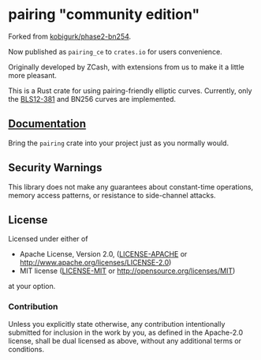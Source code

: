 # pairing "community edition"

Forked from [kobigurk/phase2-bn254](https://github.com/kobigurk/phase2-bn254).

Now published as `pairing_ce` to `crates.io` for users convenience.

Originally developed by ZCash, with extensions from us to make it a little more pleasant. 

This is a Rust crate for using pairing-friendly elliptic curves. Currently, only the [BLS12-381](https://z.cash/blog/new-snark-curve.html) and BN256 curves are implemented.

## [Documentation](https://docs.rs/pairing/)

Bring the `pairing` crate into your project just as you normally would.

## Security Warnings

This library does not make any guarantees about constant-time operations, memory access patterns, or resistance to side-channel attacks.

## License

Licensed under either of

 * Apache License, Version 2.0, ([LICENSE-APACHE](LICENSE-APACHE) or http://www.apache.org/licenses/LICENSE-2.0)
 * MIT license ([LICENSE-MIT](LICENSE-MIT) or http://opensource.org/licenses/MIT)

at your option.

### Contribution

Unless you explicitly state otherwise, any contribution intentionally
submitted for inclusion in the work by you, as defined in the Apache-2.0
license, shall be dual licensed as above, without any additional terms or
conditions.
